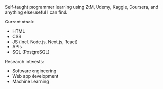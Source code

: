 Self-taught programmer learning using ZtM, Udemy, Kaggle, Coursera, and anything else useful I can find.

Current stack: 
- HTML 
- CSS 
- JS (incl. Node.js, Next.js, React)  
- APIs 
- SQL (PostgreSQL)

Research interests:
- Software engineering
- Web app development
- Machine Learning
